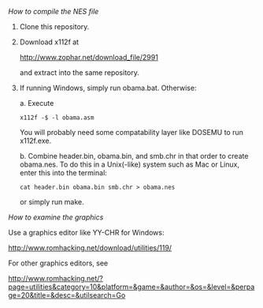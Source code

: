 *How to compile the NES file*

1.	Clone this repository.
2.	Download x112f at
	
	http://www.zophar.net/download_file/2991

	and extract into the same repository.
3.	If running Windows, simply run obama.bat. Otherwise:

	a.	Execute
	
		x112f -$ -l obama.asm
		
	You will probably need some compatability layer like DOSEMU to run x112f.exe.
	
	b.	Combine header.bin, obama.bin, and smb.chr in that order to create obama.nes. To do this in a Unix(-like) system such as Mac or Linux, enter this into the terminal:
	
		cat header.bin obama.bin smb.chr > obama.nes
		
	or simply run make.

*How to examine the graphics*

Use a graphics editor like YY-CHR for Windows:

http://www.romhacking.net/download/utilities/119/

For other graphics editors, see

http://www.romhacking.net/?page=utilities&category=10&platform=&game=&author=&os=&level=&perpage=20&title=&desc=&utilsearch=Go
